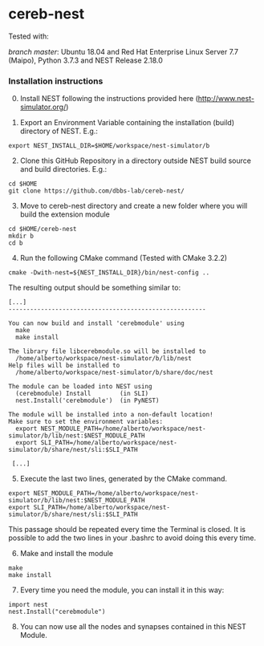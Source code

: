 # cereb-nest

Tested with:

*branch master*: Ubuntu 18.04 and Red Hat Enterprise Linux Server 7.7 (Maipo), Python 3.7.3 and NEST Release 2.18.0


### Installation instructions

0. Install NEST following the instructions provided here (http://www.nest-simulator.org/)

1. Export an Environment Variable containing the installation (build) directory of NEST. E.g.:
```
export NEST_INSTALL_DIR=$HOME/workspace/nest-simulator/b
```
2. Clone this GitHub Repository in a directory outside NEST build source and build directories. E.g.:
```
cd $HOME
git clone https://github.com/dbbs-lab/cereb-nest/
```
3. Move to cereb-nest directory and create a new folder where you will build the extension module
```
cd $HOME/cereb-nest
mkdir b
cd b
```
4. Run the following CMake command (Tested with CMake 3.2.2)
```
cmake -Dwith-nest=${NEST_INSTALL_DIR}/bin/nest-config ..
```

The resulting output should be something similar to:
```
[...]
-------------------------------------------------------

You can now build and install 'cerebmodule' using
  make
  make install

The library file libcerebmodule.so will be installed to
  /home/alberto/workspace/nest-simulator/b/lib/nest
Help files will be installed to
  /home/alberto/workspace/nest-simulator/b/share/doc/nest

The module can be loaded into NEST using
  (cerebmodule) Install        (in SLI)
  nest.Install('cerebmodule')  (in PyNEST)

The module will be installed into a non-default location!
Make sure to set the environment variables:
  export NEST_MODULE_PATH=/home/alberto/workspace/nest-simulator/b/lib/nest:$NEST_MODULE_PATH
  export SLI_PATH=/home/alberto/workspace/nest-simulator/b/share/nest/sli:$SLI_PATH

 [...]
```

5. Execute the last two lines, generated by the CMake command. 
```
export NEST_MODULE_PATH=/home/alberto/workspace/nest-simulator/b/lib/nest:$NEST_MODULE_PATH
export SLI_PATH=/home/alberto/workspace/nest-simulator/b/share/nest/sli:$SLI_PATH
```
This passage should be repeated every time the Terminal is closed. It is possible to add the two lines in your \.bashrc to avoid doing this every time.

6. Make and install the module
```
make
make install
```

7. Every time you need the module, you can install it in this way:
```
import nest
nest.Install("cerebmodule")
```

8. You can now use all the nodes and synapses contained in this NEST Module.
